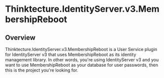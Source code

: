 # Thinktecture.IdentityServer.v3.MembershipReboot #

## Overview ##

Thinktecture.IdentityServer.v3.MembershipReboot is a User Service plugin for IdentityServer v3 that uses MembershipReboot as its identity management library. In other words, you're using IdentityServer v3 and you want to use MembershipReboot as your database for user passwords, then this is the project you're looking for.
